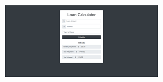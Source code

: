 ![ScreenShot](https://github.com/itsaiub/vanilajs-small-projects-and-design-patterns/blob/master/loan-calculator/screenshot/loan-calculator.png?raw=true)
